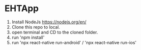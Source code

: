 # EHTApp

1. Install NodeJs https://nodejs.org/en/
2. Clone this repo to local.
3. open terminal and CD to the cloned folder.
4. run 'npm install'
5. run 'npx react-native run-android' / 'npx react-native run-ios'
